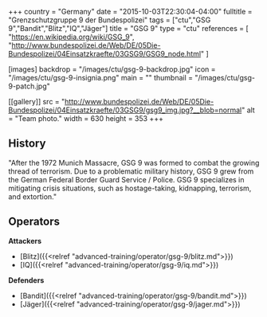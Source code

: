 +++
country = "Germany"
date = "2015-10-03T22:30:04-04:00"
fulltitle = "Grenzschutzgruppe 9 der Bundespolizei"
tags = ["ctu","GSG 9","Bandit","Blitz","IQ","Jäger"]
title = "GSG 9"
type = "ctu"
references = [
  "https://en.wikipedia.org/wiki/GSG_9",
  "http://www.bundespolizei.de/Web/DE/05Die-Bundespolizei/04Einsatzkraefte/03GSG9/GSG9_node.html"
]

[images]
  backdrop = "/images/ctu/gsg-9-backdrop.jpg"
  icon = "/images/ctu/gsg-9-insignia.png"
  main = ""
  thumbnail = "/images/ctu/gsg-9-patch.jpg"

[[gallery]]
  src = "http://www.bundespolizei.de/Web/DE/05Die-Bundespolizei/04Einsatzkraefte/03GSG9/gsg9_img.jpg?__blob=normal"
  alt = "Team photo."
  width = 630
  height = 353
+++

## History

"After the 1972 Munich Massacre, GSG 9 was formed to combat the growing thread of terrorism. Due to a problematic military history, GSG 9 grew from the German Federal Border Guard Service / Police. GSG 9 specializes in mitigating crisis situations, such as hostage-taking, kidnapping, terrorism, and extortion."

## Operators

**Attackers**

- [Blitz]({{<relref "advanced-training/operator/gsg-9/blitz.md">}})
- [IQ]({{<relref "advanced-training/operator/gsg-9/iq.md">}})

**Defenders**

- [Bandit]({{<relref "advanced-training/operator/gsg-9/bandit.md">}})
- [Jäger]({{<relref "advanced-training/operator/gsg-9/jager.md">}})
